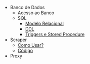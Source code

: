 
* Banco de Dados
  * Acesso ao Banco
  * SQL
    * [Modelo Relacional]()
    * [DDL](SQL/DDL.md)
    * [Triggers e Stored Procedure](SQL/triggers.md)
* Scraper
  * [Como Usar?]()
  * [Código]()
* Proxy
